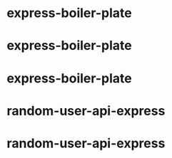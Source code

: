 # express-boiler-plate
# express-boiler-plate
# express-boiler-plate
# random-user-api-express
# random-user-api-express
